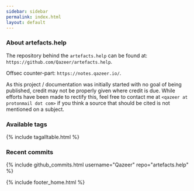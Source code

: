 ```yaml
---
sidebar: sidebar
permalink: index.html
layout: default
---
```


### About artefacts.help

The repository behind the `artefacts.help` can be found at:
`https://github.com/Qazeer/artefacts.help`.

Offsec counter-part: `https://notes.qazeer.io/`.

As this project / documentation was initially started with no goal of being
published, credit may not be properly given where credit is due. While efforts
have been made to rectify this, feel free to contact me at
`<qazeer at protonmail dot com>` if you think a source that should be cited is
not mentioned on a subject.

### Available tags

{% include tagalltable.html %}

### Recent commits

{% include github_commits.html username="Qazeer" repo="artefacts.help" %}

{% include footer_home.html %}
